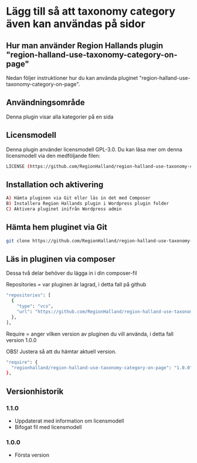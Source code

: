 # Lägg till så att taxonomy category även kan användas på sidor

## Hur man använder Region Hallands plugin "region-halland-use-taxonomy-category-on-page"

Nedan följer instruktioner hur du kan använda pluginet "region-halland-use-taxonomy-category-on-page".


## Användningsområde

Denna plugin visar alla kategorier på en sida


## Licensmodell

Denna plugin använder licensmodell GPL-3.0. Du kan läsa mer om denna licensmodell via den medföljande filen:
```sh
LICENSE (https://github.com/RegionHalland/region-halland-use-taxonomy-category-on-page/blob/master/LICENSE)
```


## Installation och aktivering

```sh
A) Hämta pluginen via Git eller läs in det med Composer
B) Installera Region Hallands plugin i Wordpress plugin folder
C) Aktivera pluginet inifrån Wordpress admin
```


## Hämta hem pluginet via Git

```sh
git clone https://github.com/RegionHalland/region-halland-use-taxonomy-category-on-page.git
```


## Läs in pluginen via composer

Dessa två delar behöver du lägga in i din composer-fil

Repositories = var pluginen är lagrad, i detta fall på github

```sh
"repositories": [
  {
    "type": "vcs",
    "url": "https://github.com/RegionHalland/region-halland-use-taxonomy-category-on-page.git"
  },
],
```
Require = anger vilken version av pluginen du vill använda, i detta fall version 1.0.0

OBS! Justera så att du hämtar aktuell version.

```sh
"require": {
  "regionhalland/region-halland-use-taxonomy-category-on-page": "1.0.0"
},
```


## Versionhistorik

### 1.1.0
- Uppdaterat med information om licensmodell
- Bifogat fil med licensmodell

### 1.0.0
- Första version